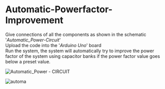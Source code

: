# Automatic-Powerfactor-Improvement
Give connections of all the components as shown in the schematic '_Automatic_Power-Circuit_'  
Upload the code into the '_Arduino Uno_' board  
Run the system, the system will automatically try
to improve the power factor of the system using capacitor banks if the power factor
value goes below a preset value.

![Automatic_Power - CIRCUIT](https://github.com/Sanjidrifat/Automatic-Powerfactor-Improvement/assets/56880721/28a116e9-2eae-46ab-a1a3-629d8149b7f5)


![automa](https://github.com/Sanjidrifat/Automatic-Powerfactor-Improvement/assets/56880721/9d9fa99d-01d2-463f-a851-60d697a47ced)

